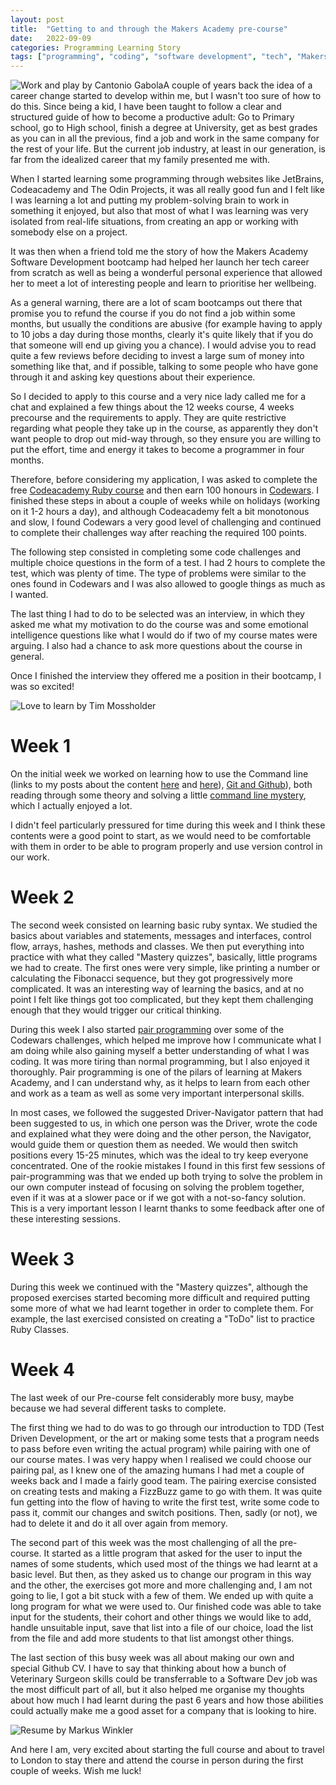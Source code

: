 ```yaml
---
layout: post
title:  "Getting to and through the Makers Academy pre-course"
date:   2022-09-09
categories: Programming Learning Story
tags: ["programming", "coding", "software development", "tech", "Makers Academy"]
---
```


<p><img src="/assets/images/cantonio-gabola-_wZaegHzdQc-unsplash.jpg" alt="Work and play by Cantonio Gabola"

A couple of years back the idea of a career change started to develop within me, but I wasn't too sure of how to do this. Since being a kid, I have been taught to follow a clear and structured guide of how to become a productive adult: Go to Primary school, go to High school, finish a degree at University, get as best grades as you can in all the previous, find a job and work in the same company for the rest of your life.
But the current job industry, at least in our generation, is far from the idealized career that my family presented me with.

When I started learning some programming through websites like JetBrains, Codeacademy and The Odin Projects, it was all really good fun and I felt like I was learning a lot and putting my problem-solving brain to work in something it enjoyed, but also that most of what I was learning was very isolated from real-life situations, from creating an app or working with somebody else on a project.

It was then when a friend told me the story of how the Makers Academy Software Development bootcamp had helped her launch her tech career from scratch as well as being a wonderful personal experience that allowed her to meet a lot of interesting people and learn to prioritise her wellbeing. 

As a general warning, there are a lot of scam bootcamps out there that promise you to refund the course if you do not find a job within some months, but usually the conditions are abusive (for example having to apply to 10 jobs a day during those months, clearly it's quite likely that if you do that someone will end up giving you a chance). I would advise you to read quite a few reviews before deciding to invest a large sum of money into something like that, and if possible, talking to some people who have gone through it and asking key questions about their experience.

So I decided to apply to this course and a very nice lady called me for a chat and explained a few things about the 12 weeks course, 4 weeks precourse and the requirements to apply. They are quite restrictive regarding what people they take up in the course, as apparently they don't want people to drop out mid-way through, so they ensure you are willing to put the effort, time and energy it takes to become a programmer in four months.

Therefore, before considering my application, I was asked to complete the free [Codeacademy Ruby course](https://www.codecademy.com/learn/learn-ruby) and then earn 100 honours in [Codewars](https://www.codewars.com/). I finished these steps in about a couple of weeks while on holidays (working on it 1-2 hours a day), and although Codeacademy felt a bit monotonous and slow, I found Codewars a very good level of challenging and continued to complete their challenges way after reaching the required 100 points.

The following step consisted in completing some code challenges and multiple choice questions in the form of a test. I had 2 hours to complete the test, which was plenty of time. The type of problems were similar to the ones found in Codewars and I was also allowed to google things as much as I wanted.

The last thing I had to do to be selected was an interview, in which they asked me what my motivation to do the course was and some emotional intelligence questions like what I would do if two of my course mates were arguing. I also had a chance to ask more questions about the course in general. 

Once I finished the interview they offered me a position in their bootcamp, I was so excited!

<p><img src="/assets/images/tim-mossholder-WE_Kv_ZB1l0-unsplash.jpg" alt="Love to learn by Tim Mossholder"></p>

# Week 1

On the initial week we worked on learning how to use the Command line (links to my posts about the content [here](https://www.catfromspace.com/programming/learning/2022/08/03/using-the-command-line.html) and [here](https://www.catfromspace.com/programming/learning/2022/08/25/using-the-command-line-intermediate.html)), [Git and Github](https://www.catfromspace.com/programming/learning/2022/08/31/version-control.html)), both reading through some theory and solving a little [command line mystery](https://github.com/PattyFlowers/clmystery), which I actually enjoyed a lot. 

I didn't feel particularly pressured for time during this week and I think these contents were a good point to start, as we would need to be comfortable with them in order to be able to program properly and use version control in our work.

# Week 2

The second week consisted on learning basic ruby syntax. We studied the basics about variables and statements, messages and interfaces, control flow, arrays, hashes, methods and classes. We then put everything into practice with what they called "Mastery quizzes", basically, little programs we had to create. The first ones were very simple, like printing a number or calculating the Fibonacci sequence, but they got progressively more complicated. It was an interesting way of learning the basics, and at no point I felt like things got too complicated, but they kept them challenging enough that they would trigger our critical thinking.

During this week I also started [pair programming](https://en.wikipedia.org/wiki/Pair_programming) over some of the Codewars challenges, which helped me improve how I communicate what I am doing while also gaining myself a better understanding of what I was coding. It was more tiring than normal programming, but I also enjoyed it thoroughly. Pair programming is one of the pilars of learning at Makers Academy, and I can understand why, as it helps to learn from each other and work as a team as well as some very important interpersonal skills.

In most cases, we followed the suggested Driver-Navigator pattern that had been suggested to us, in which one person was the Driver, wrote the code and explained what they were doing and the other person, the Navigator, would guide them or question them as needed. We would then switch positions every 15-25 minutes, which was the ideal to try keep everyone concentrated. One of the rookie mistakes I found in this first few sessions of pair-programming was that we ended up both trying to solve the problem in our own computer instead of focusing on solving the problem together, even if it was at a slower pace or if we got with a not-so-fancy solution. This is a very important lesson I learnt thanks to some feedback after one of these interesting sessions.

# Week 3

During this week we continued with the "Mastery quizzes", although the proposed exercises started becoming more difficult and required putting some more of what we had learnt together in order to complete them. For example, the last exercised consisted on creating a "ToDo" list to practice Ruby Classes. 

# Week 4

The last week of our Pre-course felt considerably more busy, maybe because we had several different tasks to complete.

The first thing we had to do was to go through our introduction to TDD (Test Driven Development, or the art or making some tests that a program needs to pass before even writing the actual program) while pairing with one of our course mates. I was very happy when I realised we could choose our pairing pal, as I knew one of the amazing humans I had met a couple of weeks back and I made a fairly good team. The pairing exercise consisted on creating tests and making a FizzBuzz game to go with them. It was quite fun getting into the flow of having to write the first test, write some code to pass it, commit our changes and switch positions. Then, sadly (or not), we had to delete it and do it all over again from memory.

The second part of this week was the most challenging of all the pre-course. It started as a little program that asked for the user to input the names of some students, which used most of the things we had learnt at a basic level. But then, as they asked us to change our program in this way and the other, the exercises got more and more challenging and, I am not going to lie, I got a bit stuck with a few of them. We ended up with quite a long program for what we were used to. Our finished code was able to take input for the students, their cohort and other things we would like to add, handle unsuitable input, save that list into a file of our choice, load the list from the file and add more students to that list amongst other things.

The last section of this busy week was all about making our own and special Github CV. I have to say that thinking about how a bunch of Veterinary Surgeon skills could be transferrable to a Software Dev job was the most difficult part of all, but it also helped me organise my thoughts about how much I had learnt during the past 6 years and how those abilities could actually make me a good asset for a company that is looking to hire.

<p><img src="/assets/images/markus-winkler-7iSEHWsxPLw-unsplash.jpg" alt="Resume by Markus Winkler"></p>

And here I am, very excited about starting the full course and about to travel to London to stay there and attend the course in person during the first couple of weeks. Wish me luck!